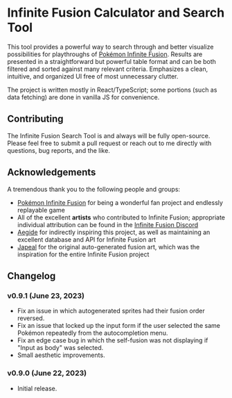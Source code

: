 # Infinite Fusion Calculator and Search Tool
This tool provides a powerful way to search through and better visualize
possibilities for playthroughs of
[Pokémon Infinite Fusion](https://www.pokecommunity.com/showthread.php?t=347883).
Results are presented in a straightforward but powerful table format and can be
both filtered and sorted against many relevant criteria. Emphasizes a clean,
intuitive, and organized UI free of most unnecessary clutter.

The project is written mostly in React/TypeScript; some portions (such as data
fetching) are done in vanilla JS for convenience.

## Contributing
The Infinite Fusion Search Tool is and always will be fully open-source. Please
feel free to submit a pull request or reach out to me directly with questions,
bug reports, and the like.

## Acknowledgements
A tremendous thank you to the following people and groups:
- [Pokémon Infinite Fusion](https://www.pokecommunity.com/showthread.php?t=347883)
for being a wonderful fan project and endlessly replayable game
- All of the excellent **artists** who contributed to Infinite Fusion;
appropriate individual attribution can be found in the
[Infinite Fusion Discord](https://discord.com/invite/2yynWRvBrB)
- [Aegide](https://github.com/Aegide) for indirectly inspiring this project, as
well as maintaining an excellent database and API for Infinite Fusion art
- [Japeal](https://japeal.com/pkm/) for the original auto-generated fusion art,
which was the inspiration for the entire Infinite Fusion project

## Changelog

### v0.9.1 (June 23, 2023)
- Fix an issue in which autogenerated sprites had their fusion order reversed.
- Fix an issue that locked up the input form if the user selected the same
Pokémon repeatedly from the autocompletion menu.
- Fix an edge case bug in which the self-fusion was not displaying if "Input as
body" was selected.
- Small aesthetic improvements.

### v0.9.0 (June 22, 2023)
- Initial release.